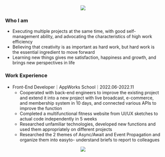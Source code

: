<br/>

<div align="center">
<img src="https://media.giphy.com/media/PPgZCwZPKrLcw75EG1/giphy.gif"></div>

### Who I am
+ Executing multiple projects at the same time, with good self-management ability, and advocating
the characteristics of high work efficiency
+ Believing that creativity is as important as hard work, but hard work is the essential ingredient to
move forward
+ Learning new things gives me satisfaction, happiness and growth, and brings new perspectives
in life

### Work Experience

+ Front-End Developer｜AppWorks School｜2022.06-2022.11
  + Cooperated with back-end engineers to improve the existing project and extend it into a new
project with live broadcast, e-commerce, and membership system in 10 days, and connected
various APIs to improve the function
  + Completed a multifunctional fitness website from UI/UX sketches to actual code independently
in 5 weeks
  + Researched unfamiliar technologies, developed new functions and used them appropriately on
different projects
  + Researched the 2 themes of Async/Await and Event Propagation and organize them into easyto-
understand briefs to report to colleagues

<div align="center">
<a href="https://www.linkedin.com/in/hsuanpeng19900705/">
<img src="https://img.shields.io/badge/LinkedIn-0077B5?style=for-the-badge&logo=linkedin&logoColor=white"></a></div>



<!--
**HsuanPeng/HsuanPeng** is a ✨ _special_ ✨ repository because its `README.md` (this file) appears on your GitHub profile.

Here are some ideas to get you started:

- 🔭 I’m currently working on ...
- 🌱 I’m currently learning ...
- 👯 I’m looking to collaborate on ...
- 🤔 I’m looking for help with ...
- 💬 Ask me about ...
- 📫 How to reach me: ...
- 😄 Pronouns: ...
- ⚡ Fun fact: ...
-->
